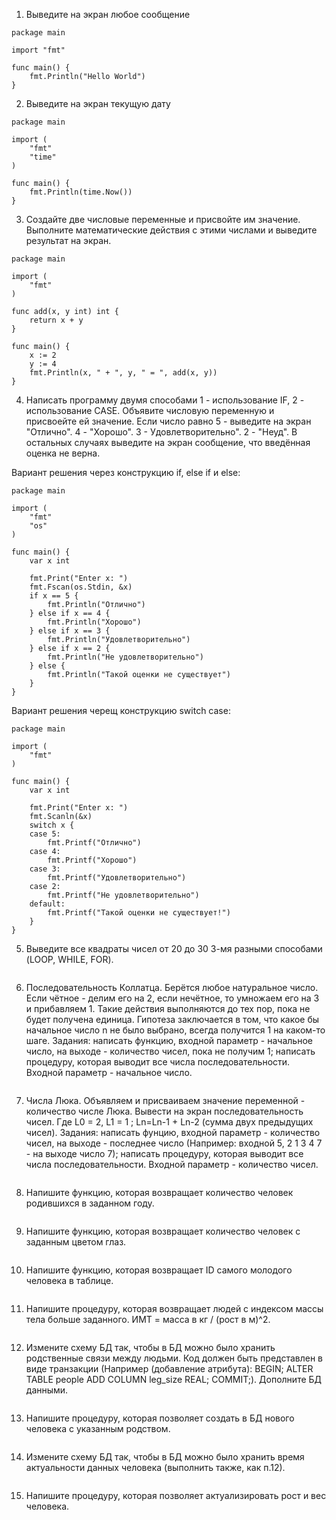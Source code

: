 1. Выведите на экран любое сообщение
```golang
package main

import "fmt"

func main() {
	fmt.Println("Hello World")
}
```

2. Выведите на экран текущую дату
```golang
package main

import (
	"fmt"
	"time"
)

func main() {
	fmt.Println(time.Now())
}
```
3. Создайте две числовые переменные и присвойте им значение. Выполните математические действия с этими числами и выведите результат на экран.
```golang
package main

import (
	"fmt"
)

func add(x, y int) int {
	return x + y
}

func main() {
	x := 2
	y := 4
	fmt.Println(x, " + ", y, " = ", add(x, y))
}
```
4. Написать программу двумя способами 1 - использование IF, 2 - использование CASE. Объявите числовую переменную и присвоейте ей значение. Если число равно 5 - выведите на экран "Отлично". 4 - "Хорошо". 3 - Удовлетворительно". 2 - "Неуд". В остальных случаях выведите на экран сообщение, что введённая оценка не верна.

Вариант решения через конструкцию if, else if и else:
```golang
package main

import (
	"fmt"
	"os"
)

func main() {
	var x int

	fmt.Print("Enter x: ")
	fmt.Fscan(os.Stdin, &x)
	if x == 5 {
		fmt.Println("Отлично")
	} else if x == 4 {
		fmt.Println("Хорошо")
	} else if x == 3 {
		fmt.Println("Удовлетворительно")
	} else if x == 2 {
		fmt.Println("Не удовлетворительно")
	} else {
		fmt.Println("Такой оценки не существует")
	}
}
```

Вариант решения черещ конструкцию switch case:
```golang
package main

import (
	"fmt"
)

func main() {
	var x int

	fmt.Print("Enter x: ")
	fmt.Scanln(&x)
	switch x {
	case 5:
		fmt.Printf("Отлично")
	case 4:
		fmt.Printf("Хорошо")
	case 3:
		fmt.Printf("Удовлетворительно")
	case 2:
		fmt.Printf("Не удовлетворительно")
	default:
		fmt.Printf("Такой оценки не существует!")
	}
}
```
5. Выведите все квадраты чисел от 20 до 30 3-мя разными способами (LOOP, WHILE, FOR).
```golang

```
6. Последовательность Коллатца. Берётся любое натуральное число. Если чётное - делим его на 2, если нечётное, то умножаем его на 3 и прибавляем 1. Такие действия выполняются до тех пор, пока не будет получена единица. Гипотеза заключается в том, что какое бы начальное число n не было выбрано, всегда получится 1 на каком-то шаге. Задания: написать функцию, входной параметр - начальное число, на выходе - количество чисел, пока не получим 1; написать процедуру, которая выводит все числа последовательности. Входной параметр - начальное число.
```golang

```
7. Числа Люка. Объявляем и присваиваем значение переменной - количество числе Люка. Вывести на экран последовательность чисел. Где L0 = 2, L1 = 1 ; Ln=Ln-1 + Ln-2 (сумма двух предыдущих чисел). Задания: написать фунцию, входной параметр - количество чисел, на выходе - последнее число (Например: входной 5, 2 1 3 4 7 - на выходе число 7); написать процедуру, которая выводит все числа последовательности. Входной параметр - количество чисел.
```golang

```
8. Напишите функцию, которая возвращает количество человек родившихся в заданном году.
```golang

```
9. Напишите функцию, которая возвращает количество человек с заданным цветом глаз.
```golang

```
10. Напишите функцию, которая возвращает ID самого молодого человека в таблице.
```golang

```
11. Напишите процедуру, которая возвращает людей с индексом массы тела больше заданного. ИМТ = масса в кг / (рост в м)^2.
```golang

```
12. Измените схему БД так, чтобы в БД можно было хранить родственные связи между людьми. Код должен быть представлен в виде транзакции (Например (добавление атрибута): BEGIN; ALTER TABLE people ADD COLUMN leg_size REAL; COMMIT;). Дополните БД данными.
```golang

```
13. Напишите процедуру, которая позволяет создать в БД нового человека с указанным родством.
```golang

```
14. Измените схему БД так, чтобы в БД можно было хранить время актуальности данных человека (выполнить также, как п.12).
```golang

```
15. Напишите процедуру, которая позволяет актуализировать рост и вес человека.
```golang

```
